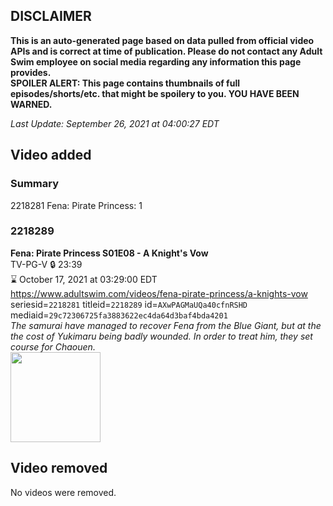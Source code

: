 ## DISCLAIMER
**This is an auto-generated page based on data pulled from official video APIs and is correct at time of publication. Please do not contact any Adult Swim employee on social media regarding any information this page provides.**  
**SPOILER ALERT: This page contains thumbnails of full episodes/shorts/etc. that might be spoilery to you. YOU HAVE BEEN WARNED.**  

_Last Update: September 26, 2021 at 04:00:27 EDT_
## Video added
### Summary
2218281 Fena: Pirate Princess: 1  
### 2218289
**Fena: Pirate Princess S01E08 - A Knight's Vow**  
TV-PG-V 🔒 23:39  
⌛ October 17, 2021 at 03:29:00 EDT  
https://www.adultswim.com/videos/fena-pirate-princess/a-knights-vow  
seriesid=`2218281` titleid=`2218289` id=`AXwPAGMaUQa40cfnRSHD` mediaid=`29c72306725fa3883622ec4da64d3baf4bda4201`  
_The samurai have managed to recover Fena from the Blue Giant, but at the the cost of Yukimaru being badly wounded. In order to treat him, they set course for Chaouen._  
<a href="https://media.cdn.adultswim.com/uploads/20210924/thumbnails/2_21924100275-FenaPiratePrincess_108_AKnightsVow.png"><img src="https://media.cdn.adultswim.com/uploads/20210924/thumbnails/2_21924100275-FenaPiratePrincess_108_AKnightsVow.png" height="144px" /></a>
## Video removed
No videos were removed.  
